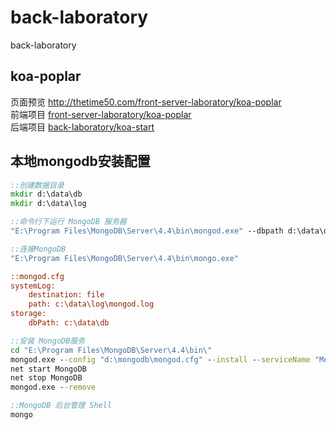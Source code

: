 # back-laboratory
back-laboratory

## koa-poplar
页面预览 http://thetime50.com/front-server-laboratory/koa-poplar  
前端项目 [front-server-laboratory/koa-poplar](https://github.com/thetime50/front-server-laboratory/tree/master/koa-poplar)  
后端项目 [back-laboratory/koa-start](https://github.com/thetime50/back-laboratory/tree/master/koa-start)  


## 本地mongodb安装配置
```cmd
::创建数据目录
mkdir d:\data\db
mkdir d:\data\log

::命令行下运行 MongoDB 服务器
"E:\Program Files\MongoDB\Server\4.4\bin\mongod.exe" --dbpath d:\data\db

::连接MongoDB
"E:\Program Files\MongoDB\Server\4.4\bin\mongo.exe"

```
```cfg
::mongod.cfg
systemLog:
    destination: file
    path: c:\data\log\mongod.log
storage:
    dbPath: c:\data\db
```
```cmd
::安装 MongoDB服务
cd "E:\Program Files\MongoDB\Server\4.4\bin\"
mongod.exe --config "d:\mongodb\mongod.cfg" --install --serviceName "MongoDB"
net start MongoDB
net stop MongoDB
mongod.exe --remove

::MongoDB 后台管理 Shell
mongo
```
